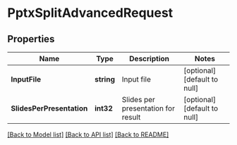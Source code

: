 # PptxSplitAdvancedRequest

## Properties
Name | Type | Description | Notes
------------ | ------------- | ------------- | -------------
**InputFile** | **string** | Input file | [optional] [default to null]
**SlidesPerPresentation** | **int32** | Slides per presentation for result | [optional] [default to null]

[[Back to Model list]](../README.md#documentation-for-models) [[Back to API list]](../README.md#documentation-for-api-endpoints) [[Back to README]](../README.md)


